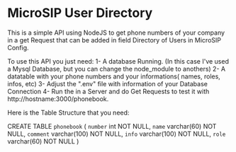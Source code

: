# MicroSIP User Directory
This is a simple API using NodeJS to get phone numbers of your company in a get Request that can be added in field Directory of Users in MicroSIP Config.

To use this API you just need:
1- A database Running. (In this case I've used a Mysql Database, but you can change the node_module to anothers)
2- A datatable with your phone numbers and your informations( names, roles, infos, etc)
3- Adjust the ".env" file with information of your Database Connection
4- Run the in a Server and do Get Requests to test it with http://hostname:3000/phonebook.

Here is the Table Structure that you need:

CREATE TABLE `phonebook` (
  `number` int NOT NULL,
  `name` varchar(60) NOT NULL,
  `comment` varchar(100) NOT NULL,
  `info` varchar(100) NOT NULL,
  `role` varchar(60) NOT NULL
)